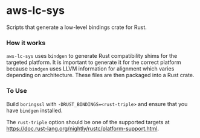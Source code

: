 aws-lc-sys
============

Scripts that generate a low-level bindings crate for Rust.

### How it works
`aws-lc-sys` uses `bindgen` to generate Rust compatibility shims for the targeted platform. It is important to generate it for the correct platform because `bindgen` uses LLVM information for alignment which varies depending on architecture. These files are then packaged into a Rust crate.

### To Use
Build `boringssl` with `-DRUST_BINDINGS=<rust-triple>` and ensure that you have `bindgen` installed.

The `rust-triple` option should be one of the supported targets at https://doc.rust-lang.org/nightly/rustc/platform-support.html.


